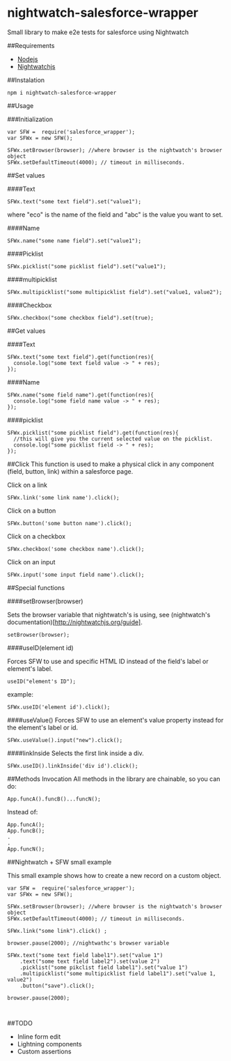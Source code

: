 # nightwatch-salesforce-wrapper
Small library to make e2e tests for salesforce using Nightwatch

##Requirements
* [Nodejs](https://nodejs.org/en/)
* [Nightwatchjs](http://nightwatchjs.org/)

##Instalation

```
npm i nightwatch-salesforce-wrapper
```

##Usage

###Initialization

```
var SFW =  require('salesforce_wrapper');
var SFWx = new SFW();

SFWx.setBrowser(browser); //where browser is the nightwatch's browser object
SFWx.setDefaultTimeout(4000); // timeout in milliseconds.

```

##Set values

####Text
```
SFWx.text("some text field").set("value1");
```
where "eco" is the name of the field and "abc" is the value you want to set.

####Name
```
SFWx.name("some name field").set("value1");
```

####Picklist
```
SFWx.picklist("some picklist field").set("value1");
```

####multipicklist
```
SFWx.multipicklist("some multipicklist field").set("value1, value2");
```

####Checkbox
```
SFWx.checkbox("some checkbox field").set(true);
```


##Get values

####Text
```
SFWx.text("some text field").get(function(res){
  console.log("some text field value -> " + res);
});
```

####Name
```
SFWx.name("some field name").get(function(res){
  console.log("some field name value -> " + res);
});
```

####picklist
```
SFWx.picklist("some picklist field").get(function(res){
  //this will give you the current selected value on the picklist.
  console.log("some picklist field -> " + res);
});
```


##Click
This function is used to make a physical click in any component (field, button, link) within a salesforce page.

Click on a link
```
SFWx.link('some link name').click();
```

Click on a button
```
SFWx.button('some button name').click();
```

Click on a checkbox
```
SFWx.checkbox('some checkbox name').click();
```
Click on an input
```
SFWx.input('some input field name').click();
```

##Special functions

####setBrowser(browser)

Sets the browser variable that nightwatch's is using, see (nightwatch's documentation)[http://nightwatchjs.org/guide].
```
setBrowser(browser);
```

####useID(element id)

Forces SFW to use and specific HTML ID instead of the field's label or element's label.
```
useID("element's ID");
```
example:
```
SFWx.useID('element id').click();
```

####useValue()
Forces SFW to use an element's value property instead for the element's label or id.
```
SFWx.useValue().input("new").click();
```

####linkInside
Selects the first link inside a div.
```
SFWx.useID().linkInside('div id').click();
```


##Methods Invocation
All methods in the library are chainable, so you can do:
```
App.funcA().funcB()...funcN();
```
Instead of:
```
App.funcA();
App.funcB();
.
.
App.funcN();
```


##Nightwatch + SFW small example

This small example shows how to create a new record on a custom object. 

```
var SFW =  require('salesforce_wrapper');
var SFWx = new SFW();

SFWx.setBrowser(browser); //where browser is the nightwatch's browser object
SFWx.setDefaultTimeout(4000); // timeout in milliseconds.

SFWx.link("some link").click() ;

browser.pause(2000); //nightwathc's browser variable

SFWx.text("some text field label1").set("value 1")
    .text("some text field label2").set(value 2")
    .picklist("some pikclist field label1").set("value 1")
    .multipicklist("some multipicklist field label1").set("value 1, value2")
    .button("save").click();
    
browser.pause(2000);

    
```





##TODO
* Inline form edit
* Lightning components
* Custom assertions
